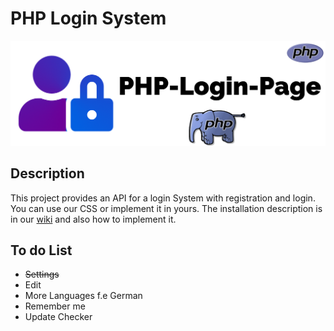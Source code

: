 # PHP Login System
<p align="center"><img src="/src/PHP-Login-Page-Logo.png"></p>

## Description
This project provides an API for a login System with registration and login. You can use our CSS or implement it in yours.
The installation description is in our <a href="https://github.com/MatBayern/PHP-Login-Page/wiki">wiki</a> and also how to implement it.
## To do List
- ~~Settings~~
- Edit
- More Languages f.e German
- Remember me
- Update Checker
